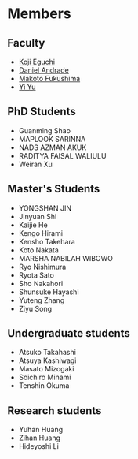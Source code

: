 # Members

## Faculty
- [Koji Eguchi](https://researchmap.jp/eguchi?lang=en)
- [Daniel Andrade](https://seeds.office.hiroshima-u.ac.jp/profile/en.80a89287f8ce0746520e17560c007669.html)
- [Makoto Fukushima](https://sites.google.com/site/mfukushimaweb)
- [Yi Yu](https://researchmap.jp/yiyu?lang=en)

## PhD Students
- Guanming Shao
- MAPLOOK SARINNA
- NADS AZMAN AKUK
- RADITYA FAISAL WALIULU
- Weiran Xu

## Master's Students
- YONGSHAN JIN
- Jinyuan Shi
- Kaijie He
- Kengo Hirami
- Kensho Takehara
- Koto Nakata
- MARSHA NABILAH WIBOWO
- Ryo Nishimura
- Ryota Sato
- Sho Nakahori
- Shunsuke Hayashi
- Yuteng Zhang
- Ziyu Song
		
## Undergraduate students
- Atsuko Takahashi
- Atsuya Kashiwagi
- Masato Mizogaki
- Soichiro Minami
- Tenshin Okuma

## Research students
- Yuhan Huang
- Zihan Huang
- Hideyoshi Li
